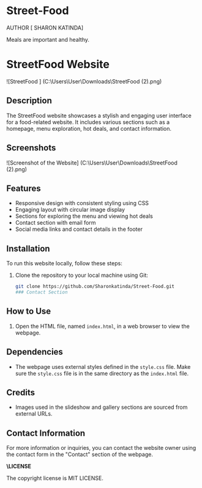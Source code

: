 # Street-Food

AUTHOR [ SHARON KATINDA]

Meals are important and healthy.
# StreetFood Website

![StreetFood ]
(C:\Users\User\Downloads\StreetFood (2).png)

## Description

The StreetFood website showcases a stylish and engaging user interface for a food-related website. It includes various sections such as a homepage, menu exploration, hot deals, and contact information.

## Screenshots

![Screenshot of the Website] (C:\Users\User\Downloads\StreetFood (2).png)

## Features

- Responsive design with consistent styling using CSS
- Engaging layout with circular image display
- Sections for exploring the menu and viewing hot deals
- Contact section with email form
- Social media links and contact details in the footer

## Installation

To run this website locally, follow these steps:

1. Clone the repository to your local machine using Git:

   ```bash
   git clone https://github.com/Sharonkatinda/Street-Food.git
   ### Contact Section

## How to Use

1. Open the HTML file, named `index.html`, in a web browser to view the webpage.

## Dependencies

- The webpage uses external styles defined in the `style.css` file. Make sure the `style.css` file is in the same directory as the `index.html` file.

## Credits

- Images used in the slideshow and gallery sections are sourced from external URLs.

## Contact Information

For more information or inquiries, you can contact the website owner using the contact form in the "Contact" section of the webpage.


**\\LICENSE**

The copyright license is MIT LICENSE.


